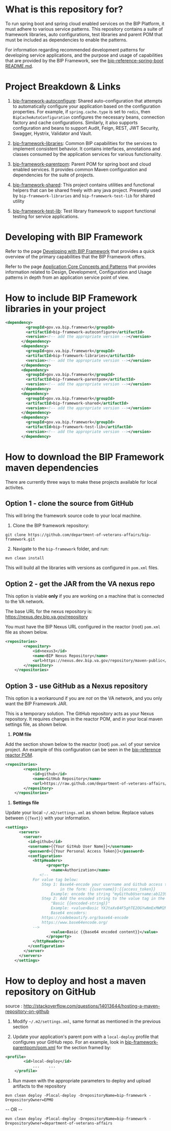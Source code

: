 # What is this repository for?

To run spring boot and spring cloud enabled services on the BIP Platform, it must adhere to various service patterns. This repository contains a suite of framework libraries, auto configurations, test libraries and parent POM that must be included as dependencies to enable the patterns.

For information regarding recommended development patterns for developing service applications, and the purpose and usage of capabilities that are provided by the BIP Framework, see the [bip-reference-spring-boot README.md](https://github.com/department-of-veterans-affairs/bip-reference-person).

# Project Breakdown & Links

1. [bip-framework-autoconfigure](bip-framework-autoconfigure/README.md): Shared auto-configuration that attempts to automatically configure your application based on the configuration properties. For example, if `spring.cache.type` is set to `redis`, then `BipCacheAutoConfiguration` configures the necessary beans, connection factory and cache configurations. Similarly, it also supports configuration and beans to support Audit, Feign, REST, JWT Security, Swagger, Hystrix, Validator and Vault.

2. [bip-framework-libraries](bip-framework-libraries/README.md): Common BIP capabilities for the services to implement consistent behavior. It contains interfaces, annotations and classes consumed by the application services for various functionality.

3. [bip-framework-parentpom](bip-framework-parentpom/README.md): Parent POM for spring boot and cloud enabled services. It provides common Maven configuration and dependencies for the suite of projects.

4. [bip-framework-shared](bip-framework-shared/README.md): This project contains utilities and functional helpers that can be shared freely with any java project. Presently used by `bip-framework-libraries` and `bip-framework-test-lib` for shared utility

5. [bip-framework-test-lib](bip-framework-test-lib/README.md): Test library framework to support functional testing for service applications.

# Developing with BIP Framework

Refer to the page [Developing with BIP Framework](https://github.com/department-of-veterans-affairs/bip-reference-person/blob/master/docs/developing-with-bip-framework.md) that provides a quick overview of the primary capabilities that the BIP Framework offers. 

Refer to the page [Application Core Concepts and Patterns](https://github.com/department-of-veterans-affairs/bip-reference-person/tree/master#application-core-concepts-and-patterns) that provides information related to Design, Development, Configuration and Usage patterns in depth from an application service point of view. 

# How to include BIP Framework libraries in your project

```xml
<dependency>
         <groupId>gov.va.bip.framework</groupId>
         <artifactId>bip-framework-autoconfigure</artifactId>
         <version><!-- add the appropriate version --></version>
       </dependency>
       <dependency>
         <groupId>gov.va.bip.framework</groupId>
         <artifactId>bip-framework-libraries</artifactId>
         <version><!-- add the appropriate version --></version>
       </dependency>
       <dependency>
         <groupId>gov.va.bip.framework</groupId>
         <artifactId>bip-framework-parentpom</artifactId>
         <version><!-- add the appropriate version --></version>
       </dependency>
       <dependency>
         <groupId>gov.va.bip.framework</groupId>
         <artifactId>bip-framework-shared</artifactId>
         <version><!-- add the appropriate version --></version>
       </dependency>
       <dependency>
         <groupId>gov.va.bip.framework</groupId>
         <artifactId>bip-framework-test-lib</artifactId>
         <version><!-- add the appropriate version --></version>
       </dependency>
```

# How to download the BIP Framework maven dependencies

There are currently three ways to make these projects available for local activites.

## Option 1 - clone the source from GitHub

This will bring the framework source code to your local machine.

1. Clone the BIP framework repository:

  `git clone https://github.com/department-of-veterans-affairs/bip-framework.git`

2. Navigate to the `bip-framework` folder, and run:

`mvn clean install`

This will build all the libraries with versions as configured in `pom.xml` files.

## Option 2 - get the JAR from the VA nexus repo

This option is viable **only** if you are working on a machine that is connected to the VA network.

The base URL for the nexus repository is: <https://nexus.dev.bip.va.gov/repository>

You must have the BIP Nexus URL configured in the reactor (root) `pom.xml` file as shown below.

```xml
<repositories>
        <repository>
            <id>nexus3</id>
            <name>BIP Nexus Repository</name>
            <url>https://nexus.dev.bip.va.gov/repository/maven-public</url>
        </repository>
    </repositories>
```

## Option 3 - use GitHub as a Nexus repository

This option is a workaround if you are _not_ on the VA network, and you only want the BIP Framework JAR.

This is a temporary solution. The GitHub repository acts as your Nexus repository. It requires changes in the reactor POM, and in your local maven settings file, as shown below.

1. **POM file**

Add the section shown below to the reactor (root) `pom.xml` of your service project. An example of this configuration can be seen in the [bip-reference reactor POM](https://github.com/department-of-veterans-affairs/bip-reference-person/blob/master/pom.xml).

```xml
<repositories>
        <repository>
            <id>github</id>
            <name>GitHub Repository</name>
            <url>https://raw.github.com/department-of-veterans-affairs/bip-framework/mvn-repo</url>
        </repository>
    </repositories>
```

1. **Settings file**

Update your local `~/.m2/settings.xml` as shown below. Replace values between `{{Text}}` with your information.

```xml
<settings>
      <servers>
        <server>
          <id>github</id>
          <username>{{Your GitHub User Name}}</username>
          <password>{{Your Personal Access Token}}</password>
          <configuration>
            <httpHeaders>
                  <property>
                    <name>Authorization</name>
               <!--
            For value tag below:
                Step 1: Base64-encode your username and Github access token together
                        in the form: {{username}}:{{access_token}}
                    Example: encode the string "myGithubUsername:ab123983245sldfkjsw398r7"
                Step 2: Add the encoded string to the value tag in the form of
                    "Basic {{encoded-string}}"
                    Example: <value>Basic YXJtaXvB4F5ghTE2OGYwNmExMWM2NDdhYjWExZjQ1N2FhNGJiMjE=</value>
                    Base64 encoders:
                https://codebeautify.org/base64-encode
                https://www.base64encode.org/
            -->
                    <value>Basic {{base64 encoded content}}</value>
                  </property>
            </httpHeaders>
          </configuration>
        </server>
      </servers>
    </settings>
```

# How to deploy and host a maven repository on GitHub

source : <http://stackoverflow.com/questions/14013644/hosting-a-maven-repository-on-github>

1. Modify `~/.m2/settings.xml`, same format as mentioned in the previous section

2. Update your application's parent pom with a `local-deploy` profile that configures your GitHub repo. For an example, look in [bip-framework-parentpom/pom.xml](https://github.com/department-of-veterans-affairs/bip-framework/blob/master/bip-framework-parentpom/pom.xml) for the section framed by:

```xml
<profile>
        <id>local-deploy</id>
            ...    ...
    </profile>
```

1. Run maven with the appropriate parameters to deploy and upload artifacts to the repository

`mvn clean deploy -Plocal-deploy -DrepositoryName=bip-framework -DrepositoryOwner=EPMO`

-- OR --

```
mvn clean deploy -Plocal-deploy -DrepositoryName=bip-framework -DrepositoryOwner=department-of-veterans-affairs
```
